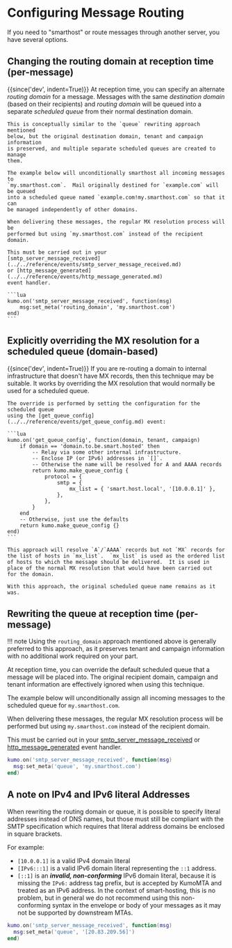 # Configuring Message Routing

If you need to "smarthost" or route messages through another server, you have
several options.

## Changing the routing domain at reception time (per-message)

{{since('dev', indent=True)}}
    At reception time, you can specify an alternate *routing domain* for a
    message.  Messages with the same *destination domain* (based on their
    recipients) and *routing domain* will be queued into a separate
    *scheduled queue* from their normal destination domain.

    This is conceptually similar to the `queue` rewriting approach mentioned
    below, but the original destination domain, tenant and campaign information
    is preserved, and multiple separate scheduled queues are created to manage
    them.

    The example below will unconditionally smarthost all incoming messages to
    `my.smarthost.com`.  Mail originally destined for `example.com` will be queued
    into a scheduled queue named `example.com!my.smarthost.com` so that it can
    be managed independently of other domains.

    When delivering these messages, the regular MX resolution process will be
    performed but using `my.smarthost.com` instead of the recipient domain.

    This must be carried out in your
    [smtp_server_message_received](../../reference/events/smtp_server_message_received.md)
    or [http_message_generated](../../reference/events/http_message_generated.md)
    event handler.

    ```lua
    kumo.on('smtp_server_message_received', function(msg)
        msg:set_meta('routing_domain', 'my.smarthost.com')
    end)
    ```

## Explicitly overriding the MX resolution for a scheduled queue (domain-based)

{{since('dev', indent=True)}}
    If you are re-routing a domain to internal infrastructure that doesn't have MX
    records, then this technique may be suitable.  It works by overriding the
    MX resolution that would normally be used for a scheduled queue.

    The override is performed by setting the configuration for the scheduled queue
    using the [get_queue_config](../../reference/events/get_queue_config.md) event:

    ```lua
    kumo.on('get_queue_config', function(domain, tenant, campaign)
        if domain == 'domain.to.be.smart.hosted' then
            -- Relay via some other internal infrastructure.
            -- Enclose IP (or IPv6) addresses in `[]`.
            -- Otherwise the name will be resolved for A and AAAA records
            return kumo.make_queue_config {
                protocol = {
                    smtp = {
                        mx_list = { 'smart.host.local', '[10.0.0.1]' },
                    },
                },
            }
        end
        -- Otherwise, just use the defaults
        return kumo.make_queue_config {}
    end)
    ```

    This approach will resolve `A`/`AAAA` records but not `MX` records for
    the list of hosts in `mx_list`.  `mx_list` is used as the ordered list
    of hosts to which the message should be delivered.  It is used in
    place of the normal MX resolution that would have been carried out
    for the domain.

    With this approach, the original scheduled queue name remains as it
    was.

## Rewriting the queue at reception time (per-message)

!!! note
    Using the `routing_domain` approach mentioned above is generally
    preferred to this approach, as it preserves tenant and campaign
    information with no additional work required on your part.

At reception time, you can override the default scheduled queue that a message
will be placed into.  The original recipient domain, campaign and tenant
information are effectively ignored when using this technique.

The example below will unconditionally assign all incoming messages to the
scheduled queue for `my.smarthost.com`.

When delivering these messages, the regular MX resolution process will be
performed but using `my.smarthost.com` instead of the recipient domain.

This must be carried out in your
[smtp_server_message_received](../../reference/events/smtp_server_message_received.md)
or [http_message_generated](../../reference/events/http_message_generated.md)
event handler.

```lua
kumo.on('smtp_server_message_received', function(msg)
  msg:set_meta('queue', 'my.smarthost.com')
end)
```

## A note on IPv4 and IPv6 literal Addresses

When rewriting the routing domain or queue, it is possible to specify literal
addresses instead of DNS names, but those must still be compliant with the SMTP
specification which requires that literal address domains be enclosed in square
brackets.

For example:

  * `[10.0.0.1]` is a valid IPv4 domain literal
  * `[IPv6:::1]` is a valid IPv6 domain literal representing the `::1` address.
  * `[::1]` is an **_invalid, non-conforming_** IPv6 domain literal, because it is
    missing the `IPv6:` address tag prefix, but is accepted by KumoMTA and treated
    as an IPv6 address. In the context of smart-hosting, this is no problem, but
    in general we do not recommend using this non-conforming syntax in the envelope
    or body of your messages as it may not be supported by downstream MTAs.

```lua
kumo.on('smtp_server_message_received', function(msg)
  msg:set_meta('queue', '[20.83.209.56]')
end)
```

